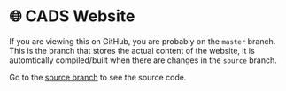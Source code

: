 # 🌐 CADS Website

If you are viewing this on GitHub, you are probably on the `master` branch. This is the branch that stores the actual content of the website, it is automtically compiled/built when there are changes in the `source` branch.

Go to the [source branch](https://github.com/malvern-cads/malvern-cads.github.io/tree/source) to see the source code.